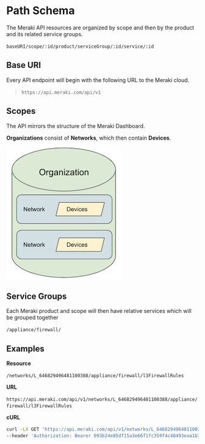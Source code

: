 # Path Schema

The Meraki API resources are organized by scope and then by the product and its related service groups.

`baseURI/scope/:id/product/serviceGroup/:id/service/:id`

## Base URI

Every API endpoint will begin with the following URL to the Meraki cloud. 

> `https://api.meraki.com/api/v1`

## Scopes

The API mirrors the structure of the Meraki Dashboard.

 **Organizations** consist of **Networks**, which then contain **Devices**. 

![](../images/Meraki_OrgNetDevice_structure_300x370.png)

## Service Groups

Each Meraki product and scope will then have relative services which will be grouped together

`/appliance/firewall/`


## Examples

**Resource**

`/networks/L_646829496481100388/appliance/firewall/l3FirewallRules`

**URL**

`https://api.meraki.com/api/v1/networks/L_646829496481100388/appliance/firewall/l3FirewallRules`

**cURL**

```bash
curl -LX GET 'https://api.meraki.com/api/v1/networks/L_646829496481100388/appliance/firewall/l3FirewallRules' \
--header 'Authorization: Bearer 093b24e85df15a3e66f1fc359f4c48493eaa1b73'
```